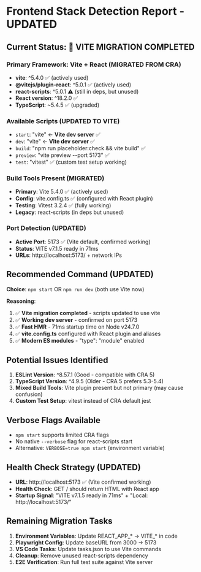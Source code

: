 # Frontend Stack Detection Report - UPDATED

## Current Status: 🎉 VITE MIGRATION COMPLETED

### Primary Framework: Vite + React (MIGRATED FROM CRA)
- **vite**: ^5.4.0 ✅ (actively used)
- **@vitejs/plugin-react**: ^5.0.1 ✅ (actively used)  
- **react-scripts**: ^5.0.1 ⚠️ (still in deps, but unused)
- **React version**: ^18.2.0 ✅
- **TypeScript**: ~5.4.5 ✅ (upgraded)

### Available Scripts (UPDATED TO VITE)
- `start`: "vite" ← **Vite dev server** ✅
- `dev`: "vite" ← **Vite dev server** ✅
- `build`: "npm run placeholder:check && vite build" ✅
- `preview`: "vite preview --port 5173" ✅
- `test`: "vitest" ✅ (custom test setup working)

### Build Tools Present (MIGRATED)
- **Primary**: Vite 5.4.0 ✅ (actively used)
- **Config**: vite.config.ts ✅ (configured with React plugin)
- **Testing**: Vitest 3.2.4 ✅ (fully working)
- **Legacy**: react-scripts (in deps but unused)

### Port Detection (UPDATED)
- **Active Port**: 5173 ✅ (Vite default, confirmed working)
- **Status**: VITE v7.1.5 ready in 71ms
- **URLs**: http://localhost:5173/ + network IPs

## Recommended Command (UPDATED)
**Choice**: `npm start` OR `npm run dev` (both use Vite now)

**Reasoning**:
1. ✅ **Vite migration completed** - scripts updated to use vite
2. ✅ **Working dev server** - confirmed on port 5173
3. ✅ **Fast HMR** - 71ms startup time on Node v24.7.0
4. ✅ **vite.config.ts** configured with React plugin and aliases
5. ✅ **Modern ES modules** - "type": "module" enabled

## Potential Issues Identified
1. **ESLint Version**: ^8.57.1 (Good - compatible with CRA 5)
2. **TypeScript Version**: ^4.9.5 (Older - CRA 5 prefers 5.3-5.4)
3. **Mixed Build Tools**: Vite plugin present but not primary (may cause confusion)
4. **Custom Test Setup**: vitest instead of CRA default jest

## Verbose Flags Available
- `npm start` supports limited CRA flags
- No native `--verbose` flag for react-scripts start
- Alternative: `VERBOSE=true npm start` (environment variable)

## Health Check Strategy (UPDATED)
- **URL**: http://localhost:5173 ✅ (Vite confirmed working)
- **Health Check**: GET / should return HTML with React app
- **Startup Signal**: "VITE v7.1.5 ready in 71ms" + "Local: http://localhost:5173/"

## Remaining Migration Tasks
1. **Environment Variables**: Update REACT_APP_* → VITE_* in code
2. **Playwright Config**: Update baseURL from 3000 → 5173  
3. **VS Code Tasks**: Update tasks.json to use Vite commands
4. **Cleanup**: Remove unused react-scripts dependency
5. **E2E Verification**: Run full test suite against Vite server